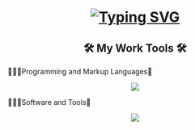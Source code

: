 <!DOCTYPE html>
<html>
<body>
 <h1 align="center">
  <a href="https://git.io/typing-svg">
    <img src="https://readme-typing-svg.demolab.com?font=arial&weight=700&pause=1000&color=21F7EE&background=FFFFFF00&random=false&width=435&separator=%3C&lines=Console.WriteLine(%22Hi!+My+name+is+Jose%F0%9F%91%8B%F0%9F%8F%BC%F0%9F%98%81%22);" alt="Typing SVG" />
  </a>
</h1>

  <h2 align="center">🛠️ My Work Tools 🛠️</h2>
  <p>
  🧑🏽‍💻Programming and Markup Languages📱
  <p align="center">
  <img src="https://skillicons.dev/icons?i=html,css,cs,js,bootstrap"/>
</p>
 <p>
  🧑🏽‍🎨Software and Tools🧰
 <p align="center">
  <img src="https://skillicons.dev/icons?i=git,github,figma,visualstudio,vscode"/>
</p>


  </p>


</body>
</html>


